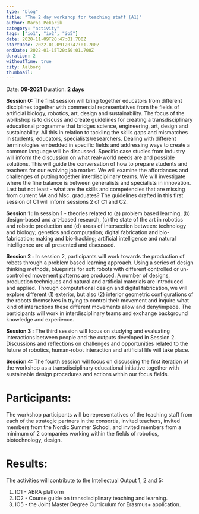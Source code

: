 ```yaml
---
type: "blog"
title: "The 2 day workshop for teaching staff (A1)"
author: Maros Pekarik
category: "activity"
tags: ["io1", "io2", "io5"]
date: 2020-11-09T20:47:01.700Z
startDate: 2022-01-09T20:47:01.700Z
endDate: 2022-01-15T20:50:01.700Z
duration: 2
withoutTime: true
city: Aalborg
thumbnail:
---
```


Date: **09-2021**
Duration: **2 days**

**Session 0:**
The first session will bring together educators from different disciplines together with commercial representatives from the fields of artificial biology, robotics, art, design and sustainability. The focus of the workshop is to discuss and create guidelines for creating a transdisciplinary educational programme that bridges science, engineering, art, design and sustainability. All this in relation to tackling the skills gaps and mismatches in students, educators, specialists/researchers. Dealing with different terminologies embedded in specific fields and addressing ways to create a common language will be discussed. Specific case studies from industry will inform the discussion on what real-world needs are and possible solutions. This will guide the conversation of how to prepare students and teachers for our evolving job market. We will examine the affordances and challenges of putting together interdisciplinary teams. We will investigate where the fine balance is between generalists and specialists in innovation. Last but not least - what are the skills and competencies that are missing from current MA and Msc. graduates? The guidelines drafted in this first session of C1 will inform sessions 2 of C1 and C2.

**Session 1 :**
In session 1 - theories related to (a) problem based learning, (b) design-based and art-based research, (c) the state of the art in robotics and robotic production and (d) areas of intersection between: technology and biology; genetics and computation; digital fabrication and bio-fabrication; making and bio-hacking; artificial intelligence and natural intelligence are all presented and discussed.

**Session 2 :**
In session 2, participants will work towards the production of robots through a problem based learning approach. Using a series of design thinking methods, blueprints for soft robots with different controlled or un-controlled movement patterns are produced. A number of designs, production techniques and natural and artificial materials are introduced and applied. Through computational design and digital fabrication, we will explore different (1) exterior, but also (2) interior geometric configurations of the robots themselves in trying to control their movement and inquire what kind of interactions these different movements allow and deny/impede. The participants will work in interdisciplinary teams and exchange background knowledge and experience.

**Session 3 :**
The third session will focus on studying and evaluating interactions between people and the outputs developed in Session 2. Discussions and reflections on challenges and opportunities related to the future of robotics, human-robot interaction and artificial life will take place.

**Session 4:**
The fourth session will focus on discussing the first iteration of the workshop as a transdisciplinary educational initiative together with sustainable design procedures and actions within our focus fields.

# Participants:
The workshop participants will be representatives of the teaching staff from each of the strategic partners in the consortia, invited teachers, invited members from the Nordic Summer School, and invited members from a minimum of 2 companies working within the fields of robotics, biotechnology, design.

# Results:
The activities will contribute to the Intellectual Output 1, 2 and 5:

1. IO1 - ABRA platform
2. IO2 - Course guide on transdisciplinary teaching and learning.
3. IO5 - the Joint Master Degree Curriculum for Erasmus+ application.
